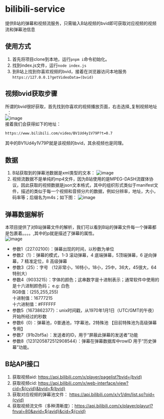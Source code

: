 # bilibili-service
提供B站的弹幕和视频流服务，只需输入B站视频的bvid即可获取对应视频的视频流和弹幕池信息

## 使用方式
1. 首先将项目clone到本地，运行```pnpm i```命令初始化。
2. 找到index.js文件，运行```node index.js```
3. 到B站上找到你喜欢视频的bvid，接着在浏览器访问本地服务```https://127.0.0.1?getVideoData=(bvid)```


## 视频bvid获取步骤
所谓的bvid很好获取，首先找到你喜欢的视频播放页面，右击选择_复制视频地址_：<br />
![image](https://user-images.githubusercontent.com/69229785/218742193-8524c3fd-66ab-44e4-9542-269046d926af.png)<br/>
接着我们会获得如下的地址：
```txt
https://www.bilibili.com/video/BV1Ud4y1V79P?t=0.7
```
其中的BV1Ud4y1V79P就是该视频的bvid，其余视频也是同理。

## 数据
1. B站获取到的弹幕池数据是xml类型的文本：
![image](https://user-images.githubusercontent.com/69229785/218742618-791d200b-8642-4ff6-91d6-9f939cb56242.png)
2. 视频流数据不是单纯的mp4文件，因为B站使用的是MPEG-DASH流媒体协议，因此获取的视频数据是json文本格式，其中的组织形式类似于manifest文件，描述的类似于每一个视频和音频分片的数据，例如分辨率，地址，大小，码率等；后缀名为m4s；如下图：
![image](https://user-images.githubusercontent.com/69229785/218743610-0c92ec8d-b9b2-4dc0-9ce6-bec8f037bc25.png)

## 弹幕数据解析
本项目提供了对B站弹幕文件的解析，我们可以看到B站的弹幕文件每一个弹幕都是包裹着<d>。。。。</d>,其中的p就是描述了弹幕的属性。<br />
![image](https://user-images.githubusercontent.com/69229785/218744551-4cc0dea4-e1dd-4576-8e51-a001ee52df29.png)
- 参数1（227.02100）：弹幕出现的时间，以秒数为单位
- 参数2（1）：弹幕的模式，1-3 滚动弹幕，4 底端弹幕，5顶端弹幕，6 逆向弹幕，7 精准定位，8 高级弹幕
- 参数3（25）：字号 （12非常小，16特小，18小，25中，36大，45很大，64特别大）
- 参数4（9033215）：字体的颜色；这串数字是十进制表示；通常软件中使用的是十六进制颜色码；
           e.g:
           白色   
           RGB值：(255,255,255)     
           十进制值：16777215      
           十六进制值：#FFFFFF
- 参数5（1673862377）：unix时间戳，从1970年1月1日（UTC/GMT的午夜）开始所经过的秒数
- 参数6（0）：弹幕池，0普通池，1字幕池，2特殊池 【目前特殊池为高级弹幕专用】
- 参数7（91b2bf5a）：发送者的ID，用于“屏蔽此弹幕的发送者”功能
- 参数8（1231205872512908544）：弹幕在弹幕数据库中rowID 用于“历史弹幕”功能。

## B站API接口
1. 获取视频aid: https://api.bilibili.com/x/player/pagelist?bvid=(bvid)
2. 获取视频cid: https://api.bilibili.com/x/web-interface/view?cid=${cvid}&bvid=${bvid}
3. 获取对应视频的弹幕池文件： https://api.bilibili.com/x/v1/dm/list.so?oid=(cvid)
4. 获取视频流文件（多种清晰度）：https://api.bilibili.com/x/player/playurl?fnval=80&avid=${avid}&cid=${cvid}
